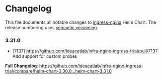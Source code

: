 # Changelog

This file documents all notable changes to [ingress-nginx](https://github.com/ideacatlab/infra-nginx-ingress-trial) Helm Chart. The release numbering uses [semantic versioning](http://semver.org).

### 3.31.0

* [7137] https://github.com/ideacatlab/infra-nginx-ingress-trial/pull/7137 Add support for custom probes

**Full Changelog**: https://github.com/ideacatlab/infra-nginx-ingress-trial/compare/helm-chart-3.30.0...helm-chart-3.31.0
